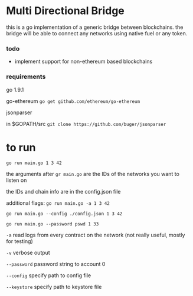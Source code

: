 # Multi Directional Bridge

this is a go implementation of a generic bridge between blockchains. the bridge will be able to connect any networks using native fuel or any token.

### todo
* implement support for non-ethereum based blockchains

### requirements
go 1.9.1

go-ethereum
`go get github.com/ethereum/go-ethereum`

jsonparser

in $GOPATH/src
`git clone https://github.com/buger/jsonparser`

# to run
`go run main.go 1 3 42`
  
  the arguments after `gr main.go` are the IDs of the networks you want to listen on
  
  the IDs and chain info are in the config.json file
  
  additional flags:
 `go run main.go -a 1 3 42`
 
 `go run main.go --config ./config.json 1 3 42`
 
 `go run main.go --password pswd 1 33`
 
 `-a` read logs from every contract on the network (not really useful, mostly for testing)
 
 `-v` verbose output
 
 `--password` password string to account 0
 
 `--config` specify path to config file

 `--keystore` specify path to keystore file

